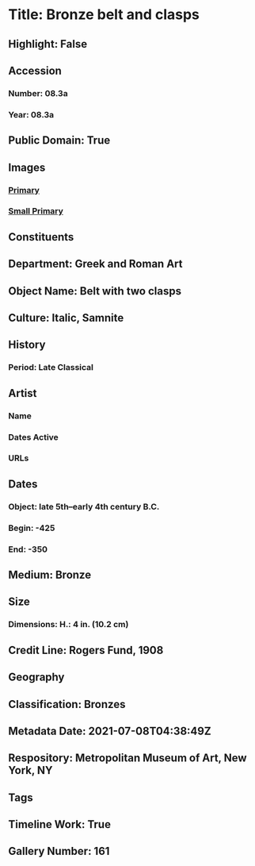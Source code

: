 # Title: Bronze belt and clasps
## Highlight: False
## Accession
### Number: 08.3a
### Year: 08.3a
## Public Domain: True
## Images
### [Primary](https://images.metmuseum.org/CRDImages/gr/original/DP219009.jpg)
### [Small Primary](https://images.metmuseum.org/CRDImages/gr/web-large/DP219009.jpg)
## Constituents
## Department: Greek and Roman Art
## Object Name: Belt with two clasps
## Culture: Italic, Samnite
## History
### Period: Late Classical
## Artist
### Name
### Dates Active
### URLs
## Dates
### Object: late 5th–early 4th century B.C.
### Begin: -425
### End: -350
## Medium: Bronze
## Size
### Dimensions: H.: 4 in. (10.2 cm)
## Credit Line: Rogers Fund, 1908
## Geography
## Classification: Bronzes
## Metadata Date: 2021-07-08T04:38:49Z
## Respository: Metropolitan Museum of Art, New York, NY
## Tags
## Timeline Work: True
## Gallery Number: 161